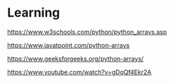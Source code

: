 # Learning 

https://www.w3schools.com/python/python_arrays.asp

https://www.javatpoint.com/python-arrays

https://www.geeksforgeeks.org/python-arrays/

https://www.youtube.com/watch?v=gDqQf4Ekr2A
